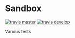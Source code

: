 Sandbox
=======

[![travis master](https://img.shields.io/travis/wdeconinck/sandbox/master.svg?label=master&logo=travis)](http://travis-ci.org/wdeconinck/sandbox "master")
[![travis develop](https://img.shields.io/travis/wdeconinck/sandbox/develop.svg?label=develop&logo=travis)](http://travis-ci.org/wdeconinck/sandbox "develop")

Various tests
